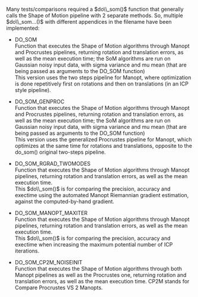 Many tests/comparisons required a $do\\_som()$ function that generally calls the Shape of Motion pipeline with 2 separate methods.
So, multiple $do\\_som...()$ with different appendices in the filename have been implemented:

- DO\_SOM \
Function that executes the Shape of Motion algorithms through Manopt and Procrustes pipelines, returning rotation and translation errors, as well as the mean execution time; the SoM algorithms are run on Gaussian noisy input data, with sigma variance and mu mean (that are being passed as arguments to the DO\_SOM function) \
This version uses the two steps pipeline for Manopt, where optimization is done repetitively first on rotations and then on translations (in an ICP style pipeline).

- DO\_SOM\_GENPROC\
Function that executes the Shape of Motion algorithms through Manopt and Procrustes pipelines, returning rotation and translation errors, as well as the mean execution time; the SoM algorithms are run on Gaussian noisy input data, with sigma variance and mu mean (that are being passed as arguments to the DO\_SOM function) \
This version uses the generalized Procrustes pipeline for Manopt, which optimizes at the same time for rotations and translations, opposite to the do\_som() original two-steps pipeline.

- DO\_SOM\_RGRAD\_TWOMODES\
Function that executes the Shape of Motion algorithms through Manopt pipelines, returning rotation and translation errors, as well as the mean execution time.\
This $do\\_som()$ is for comparing the precision, accuracy and exectime using the automated Manopt Riemannian gradient estimation, against the computed-by-hand gradient.

- DO\_SOM\_MANOPT\_MAXITER\
Function that executes the Shape of Motion algorithms through Manopt pipelines, returning rotation and translation errors, as well as the mean execution time.\
This $do\\_som()$ is for comparing the precision, accuracy and exectime when increasing the maximum potential number of ICP iterations.

- DO\_SOM\_CP2M\_NOISEINIT\
Function that executes the Shape of Motion algorithms through both Manopt pipelines as well as the Procrustes one, returning rotation and translation errors, as well as the mean execution time. CP2M stands for Compare Procrustes VS 2 Manopts.

